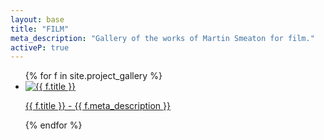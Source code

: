 ```yaml
---
layout: base
title: "FILM"
meta_description: "Gallery of the works of Martin Smeaton for film."
activeP: true
---
```


  <section>
    <ul id="gallery">
    {% for f in site.project_gallery %}
      <li>
        <a href="{{ f.permalink | relative_url }}">
          <img src="{{ f.img_small | relative_url }}" alt="{{ f.title }}">
          <p>{{ f.title }} - {{ f.meta_description }}</p>
        </a>
      </li>
    {% endfor %}
    </ul>
  </section>
